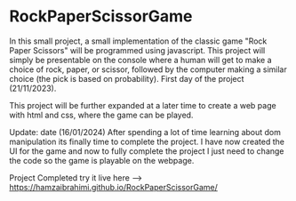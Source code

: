 # RockPaperScissorGame
 In this small project, a small implementation of the classic game "Rock Paper Scissors" will be programmed using javascript. This project will simply be presentable on the console where a human will get to make a choice of rock, paper, or scissor, followed by the computer making a similar choice (the pick is based on probability). First day of the project (21/11/2023).

This project will be further expanded at a later time to create a web page with html and css, where the game can be played.

Update: date (16/01/2024)
After spending a lot of time learning about dom manipulation its finally time to complete the project. I have now created the UI for the game and now to fully complete the project I just need to change the code so the game is playable on the webpage.

Project Completed 
try it live here --> https://hamzaibrahimi.github.io/RockPaperScissorGame/